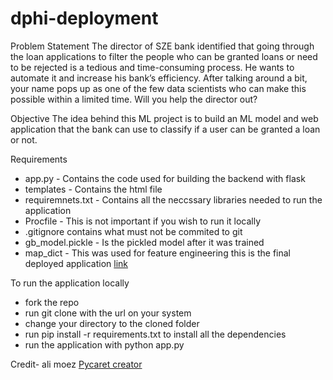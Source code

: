 # dphi-deployment
Problem Statement
The director of SZE bank identified that going through the loan applications to filter the people who can be granted loans or need to be rejected is a tedious and time-consuming process. 
He wants to automate it and increase his bank’s efficiency. 
After talking around a bit, your name pops up as one of the few data scientists who can make this possible within a limited time. Will you help the director out? 

Objective
The idea behind this ML project is to build an ML model and web application that the bank can use to classify if a user can be granted a loan or not.

Requirements
- app.py - Contains the code used for building the backend with flask
- templates - Contains the html file 
- requiremnets.txt - Contains all the neccssary libraries needed to run the application 
- Procfile - This is not important if you wish to run it locally 
- .gitignore contains what must not be commited to git
- gb_model.pickle - Is the pickled model after it was trained 
- map_dict - This was used for feature engineering 
this is the final deployed application [link](https://dhpi-loan-approval.herokuapp.com/predict)

To run the application locally
- fork the repo
- run git clone with the url on your system 
- change your directory to the cloned folder 
- run pip install -r requirements.txt to install all the dependencies 
- run the application with python app.py 

Credit- ali moez [Pycaret creator](https://github.com/pycaret/pycaret-demo-dphi)

